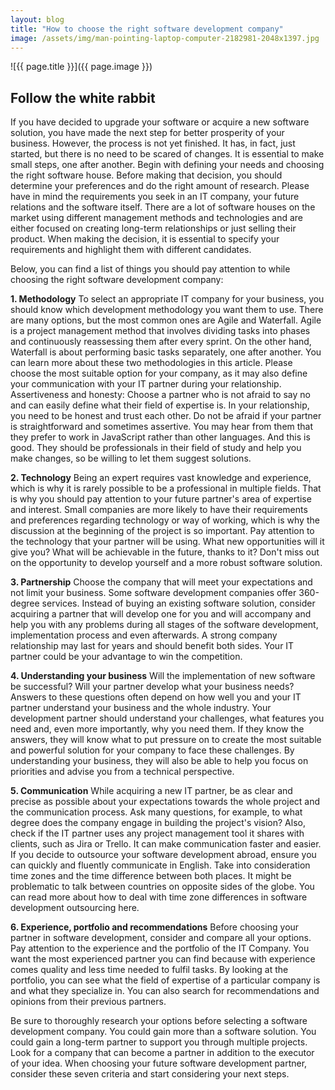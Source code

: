 ```yaml
---
layout: blog
title: "How to choose the right software development company"
image: /assets/img/man-pointing-laptop-computer-2182981-2048x1397.jpg
---
```

![{{ page.title }}]({{ page.image }})

## Follow the white rabbit
If you have decided to upgrade your software or acquire a new software solution, you have made the next step for better prosperity of your business. However, the process is not yet finished. It has, in fact, just started, but there is no need to be scared of changes. It is essential to make small steps, one after another. Begin with defining your needs and choosing the right software house. Before making that decision, you should determine your preferences and do the right amount of research. Please have in mind the requirements you seek in an IT company, your future relations and the software itself. There are a lot of software houses on the market using different management methods and technologies and are either focused on creating long-term relationships or just selling their product. When making the decision, it is essential to specify your requirements and highlight them with different candidates.

Below, you can find a list of things you should pay attention to while choosing the right software development company:

 **1. Methodology**
To select an appropriate IT company for your business, you should know which development methodology you want them to use. There are many options, but the most common ones are Agile and Waterfall. Agile is a project management method that involves dividing tasks into phases and continuously reassessing them after every sprint. On the other hand, Waterfall is about performing basic tasks separately, one after another. You can learn more about these two methodologies in this article. Please choose the most suitable option for your company, as it may also define your communication with your IT partner during your relationship. Assertiveness and honesty: Choose a partner who is not afraid to say no and can easily define what their field of expertise is. In your relationship, you need to be honest and trust each other. Do not be afraid if your partner is straightforward and sometimes assertive. You may hear from them that they prefer to work in JavaScript rather than other languages. And this is good. They should be professionals in their field of study and help you make changes, so be willing to let them suggest solutions.

 **2. Technology**
Being an expert requires vast knowledge and experience, which is why it is rarely possible to be a professional in multiple fields. That is why you should pay attention to your future partner's area of expertise and interest. Small companies are more likely to have their requirements and preferences regarding technology or way of working, which is why the discussion at the beginning of the project is so important. Pay attention to the technology that your partner will be using. What new opportunities will it give you? What will be achievable in the future, thanks to it? Don't miss out on the opportunity to develop yourself and a more robust software solution.

 **3. Partnership**
Choose the company that will meet your expectations and not limit your business. Some software development companies offer 360-degree services. Instead of buying an existing software solution, consider acquiring a partner that will develop one for you and will accompany and help you with any problems during all stages of the software development, implementation process and even afterwards. A strong company relationship may last for years and should benefit both sides. Your IT partner could be your advantage to win the competition.

 **4. Understanding your business**
Will the implementation of new software be successful? Will your partner develop what your business needs? Answers to these questions often depend on how well you and your IT partner understand your business and the whole industry. Your development partner should understand your challenges, what features you need and, even more importantly, why you need them. If they know the answers, they will know what to put pressure on to create the most suitable and powerful solution for your company to face these challenges. By understanding your business, they will also be able to help you focus on priorities and advise you from a technical perspective.

 **5. Communication**
While acquiring a new IT partner, be as clear and precise as possible about your expectations towards the whole project and the communication process. Ask many questions, for example, to what degree does the company engage in building the project's vision? Also, check if the IT partner uses any project management tool it shares with clients, such as Jira or Trello. It can make communication faster and easier. If you decide to outsource your software development abroad, ensure you can quickly and fluently communicate in English. Take into consideration time zones and the time difference between both places. It might be problematic to talk between countries on opposite sides of the globe. You can read more about how to deal with time zone differences in software development outsourcing here.

 **6. Experience, portfolio and recommendations**
Before choosing your partner in software development, consider and compare all your options. Pay attention to the experience and the portfolio of the IT Company. You want the most experienced partner you can find because with experience comes quality and less time needed to fulfil tasks. By looking at the portfolio, you can see what the field of expertise of a particular company is and what they specialize in. You can also search for recommendations and opinions from their previous partners.

Be sure to thoroughly research your options before selecting a software development company. You could gain more than a software solution. You could gain a long-term partner to support you through multiple projects. Look for a company that can become a partner in addition to the executor of your idea. When choosing your future software development partner, consider these seven criteria and start considering your next steps.

